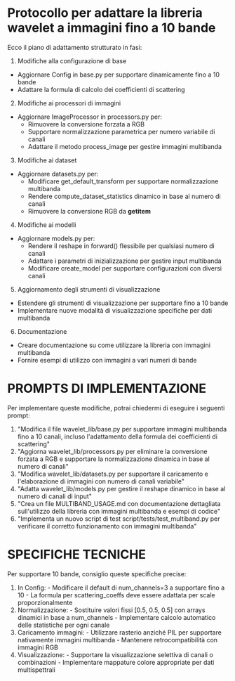 # Protocollo per adattare la libreria wavelet a immagini fino a 10 bande

  Ecco il piano di adattamento strutturato in fasi:

  1. Modifiche alla configurazione di base

  - Aggiornare Config in base.py per supportare dinamicamente
   fino a 10 bande
  - Adattare la formula di calcolo dei coefficienti di
  scattering

  2. Modifiche ai processori di immagini

  - Aggiornare ImageProcessor in processors.py per:
    - Rimuovere la conversione forzata a RGB
    - Supportare normalizzazione parametrica per numero
  variabile di canali
    - Adattare il metodo process_image per gestire immagini
  multibanda

  3. Modifiche ai dataset

  - Aggiornare datasets.py per:
    - Modificare get_default_transform per supportare
  normalizzazione multibanda
    - Rendere compute_dataset_statistics dinamico in base al
  numero di canali
    - Rimuovere la conversione RGB da __getitem__

  4. Modifiche ai modelli

  - Aggiornare models.py per:
    - Rendere il reshape in forward() flessibile per
  qualsiasi numero di canali
    - Adattare i parametri di inizializzazione per gestire
  input multibanda
    - Modificare create_model per supportare configurazioni
  con diversi canali

  5. Aggiornamento degli strumenti di visualizzazione

  - Estendere gli strumenti di visualizzazione per supportare
   fino a 10 bande
  - Implementare nuove modalità di visualizzazione specifiche
   per dati multibanda

  6. Documentazione

  - Creare documentazione su come utilizzare la libreria con
  immagini multibanda
  - Fornire esempi di utilizzo con immagini a vari numeri di
  bande

# PROMPTS DI IMPLEMENTAZIONE

  Per implementare queste modifiche, potrai chiedermi di
  eseguire i seguenti prompt:

  1. "Modifica il file wavelet_lib/base.py per supportare
  immagini multibanda fino a 10 canali, incluso l'adattamento
   della formula dei coefficienti di scattering"
  2. "Aggiorna wavelet_lib/processors.py per eliminare la
  conversione forzata a RGB e supportare la normalizzazione
  dinamica in base al numero di canali"
  3. "Modifica wavelet_lib/datasets.py per supportare il
  caricamento e l'elaborazione di immagini con numero di
  canali variabile"
  4. "Adatta wavelet_lib/models.py per gestire il reshape
  dinamico in base al numero di canali di input"
  5. "Crea un file MULTIBAND_USAGE.md con documentazione
  dettagliata sull'utilizzo della libreria con immagini
  multibanda e esempi di codice"
  6. "Implementa un nuovo script di test
  script/tests/test_multiband.py per verificare il corretto
  funzionamento con immagini multibanda"

# SPECIFICHE TECNICHE

  Per supportare 10 bande, consiglio queste specifiche
  precise:

  1. In Config:
    - Modificare il default di num_channels=3 a supportare
  fino a 10
    - La formula per scattering_coeffs deve essere adattata
  per scale proporzionalmente
  2. Normalizzazione:
    - Sostituire valori fissi [0.5, 0.5, 0.5] con arrays
  dinamici in base a num_channels
    - Implementare calcolo automatico delle statistiche per
  ogni canale
  3. Caricamento immagini:
    - Utilizzare rasterio anziché PIL per supportare
  nativamente immagini multibanda
    - Mantenere retrocompatibilità con immagini RGB
  4. Visualizzazione:
    - Supportare la visualizzazione selettiva di canali o
  combinazioni
    - Implementare mappature colore appropriate per dati
  multispettrali